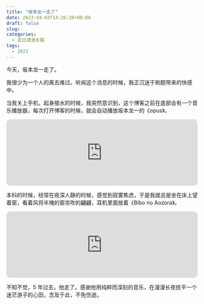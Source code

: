 ```yaml
---
title: "坂本龙一走了"
date: 2023-04-03T14:26:20+08:00
draft: false
slug: 
categories:
  - 走过漫漫长路
tags:
  - 2023
---
```


今天，坂本龙一走了。

我很少为一个人的离去难过。听闻这个消息的时候，我正沉迷于刷题带来的快感中。

当我关上手机，起身接水的时候，我突然意识到，这个博客之前在底部会有一个音乐播放器，每次打开博客的时候，就会自动播放坂本龙一的《opus》。

<iframe allow="autoplay *; encrypted-media *; fullscreen *; clipboard-write" frameborder="0" height="175" style="width:100%;max-width:660px;overflow:hidden;border-radius:10px;" sandbox="allow-forms allow-popups allow-same-origin allow-scripts allow-storage-access-by-user-activation allow-top-navigation-by-user-activation" src="https://embed.music.apple.com/cn/album/opus/1497637116?i=1497637118&theme=light"></iframe>

本科的时候，经常在夜深人静的时候，感觉到寂寞焦虑，于是我就总是坐在床上望着窗，看着风将半掩的窗帘吹的翩翩，耳机里面放着《Bibo no Aozora》。

<iframe allow="autoplay *; encrypted-media *; fullscreen *; clipboard-write" frameborder="0" height="175" style="width:100%;max-width:660px;overflow:hidden;border-radius:10px;" sandbox="allow-forms allow-popups allow-same-origin allow-scripts allow-storage-access-by-user-activation allow-top-navigation-by-user-activation" src="https://embed.music.apple.com/cn/album/%E7%BE%8E%E8%B2%8C%E3%81%AE%E9%9D%92%E7%A9%BA-bibo-no-aozora-instrumental/400431557?i=400431590&theme=light"></iframe>

不知不觉，5 年过去，他走了。感谢他用纯粹而深刻的音乐，在漫漫长夜抚平一个迷茫游子的心田，念及于此，不免伤逝。